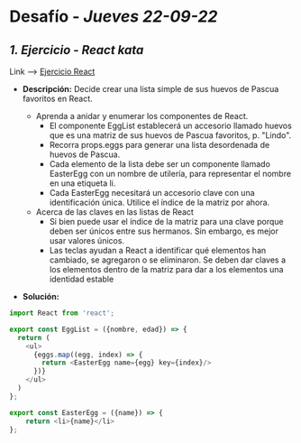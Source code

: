 # Desafío - *Jueves 22-09-22*

## *1. Ejercicio - React kata*

Link --> [Ejercicio React](https://www.codewars.com/kata/5a95947f4a6b342636000173)

- **Descripción:** Decide crear una lista simple de sus huevos de Pascua favoritos en React.
  - Aprenda a anidar y enumerar los componentes de React.
    - El componente EggList establecerá un accesorio llamado huevos que es una matriz de sus huevos de Pascua favoritos, p. "Lindo".
    - Recorra props.eggs para generar una lista desordenada de huevos de Pascua.
    - Cada elemento de la lista debe ser un componente llamado EasterEgg con un nombre de utilería, para representar el nombre en una etiqueta li.
    - Cada EasterEgg necesitará un accesorio clave con una identificación única. Utilice el índice de la matriz por ahora.
  - Acerca de las claves en las listas de React
    - Si bien puede usar el índice de la matriz para una clave porque deben ser únicos entre sus hermanos. Sin embargo, es mejor usar valores únicos.
    - Las teclas ayudan a React a identificar qué elementos han cambiado, se agregaron o se eliminaron. Se deben dar claves a los elementos dentro de la matriz para dar a los elementos una identidad estable
    
- **Solución:**
```javascript
import React from 'react';

export const EggList = ({nombre, edad}) => {
  return (
    <ul>
      {eggs.map((egg, index) => {
        return <EasterEgg name={egg} key={index}/>
      })}
    </ul>
  )
};

export const EasterEgg = ({name}) => {
    return <li>{name}</li>
};
```

